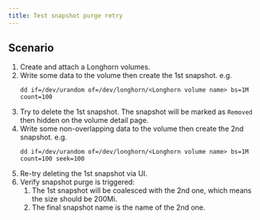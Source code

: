 ```yaml
---
title: Test snapshot purge retry
---
```


## Scenario
1. Create and attach a Longhorn volumes.
2. Write some data to the volume then create the 1st snapshot. e.g.
    ```
    dd if=/dev/urandom of=/dev/longhorn/<Longhorn volume name> bs=1M count=100
    ```
3. Try to delete the 1st snapshot. The snapshot will be marked as `Removed` then hidden on the volume detail page.
4. Write some non-overlapping data to the volume then create the 2nd snapshot. e.g.
     ```
     dd if=/dev/urandom of=/dev/longhorn/<Longhorn volume name> bs=1M count=100 seek=100
     ```
5. Re-try deleting the 1st snapshot via UI.
6. Verify snapshot purge is triggered:
   1. The 1st snapshot will be coalesced with the 2nd one, which means the size should be 200Mi. 
   2. The final snapshot name is the name of the 2nd one. 

